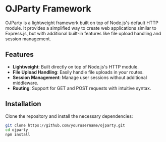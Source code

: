 # OJParty Framework

OJParty is a lightweight framework built on top of Node.js's default HTTP module. It provides a simplified way to create web applications similar to Express.js, but with additional built-in features like file upload handling and session management.

## Features

- **Lightweight**: Built directly on top of Node.js's HTTP module.
- **File Upload Handling**: Easily handle file uploads in your routes.
- **Session Management**: Manage user sessions without additional middleware.
- **Routing**: Support for GET and POST requests with intuitive syntax.

## Installation

Clone the repository and install the necessary dependencies:

```bash
git clone https://github.com/yourusername/ojparty.git
cd ojparty
npm install

